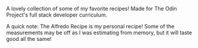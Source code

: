 A lovely collection of some of my favorite recipes! Made for The Odin Project's full stack developer curriculum. 

A quick note: The Alfredo Recipe is my personal recipe! Some of the measurements may be off as I was estimating from memory, but it will taste good all the same!